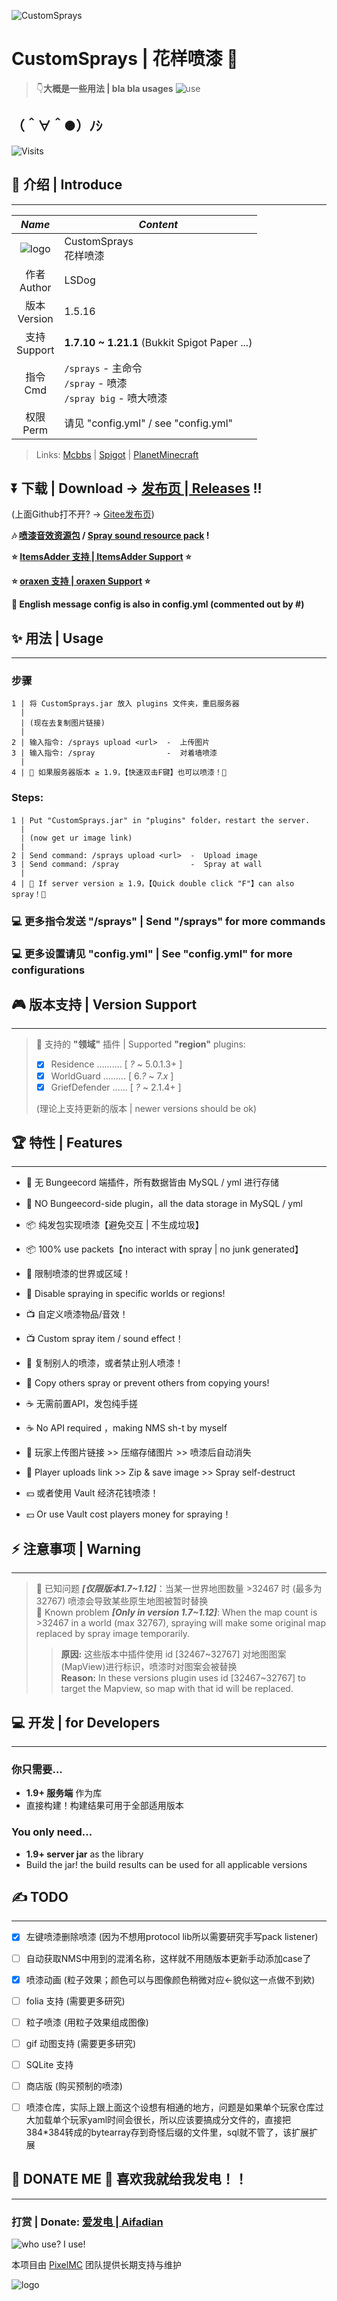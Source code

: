 ![CustomSprays](media/banner.png)

# **CustomSprays** | 花样喷漆 🎉

> 👇**大概是一些用法 | bla bla usages**
> ![use](https://s1.ax1x.com/2022/04/18/Ldo6SK.gif)

## （＾∀＾●）ﾉｼ
![Visits](https://count.getloli.com/get/@CustomSprays)  

## 📢 介绍 | Introduce
___

|          *Name*           | *Content*                                                |
|:-------------------------:|----------------------------------------------------------|
| ![logo](media/logo64.png) | CustomSprays <br> 花样喷漆                                   |
|      作者 <br> Author       | LSDog                                                    |
|      版本 <br> Version      | 1.5.16                                                   |
|      支持 <br> Support      | **1.7.10 ~ 1.21.1** (Bukkit Spigot Paper ...)            |
|        指令 <br> Cmd        | `/sprays` - 主命令 <br>`/spray` - 喷漆<br>`/spray big` - 喷大喷漆 |
|       权限 <br> Perm        | 请见 "config.yml" / see "config.yml"                       |
> 
> Links:
> [Mcbbs](https://www.mcbbs.net/thread-1289391-1-1.html)
> | [Spigot](https://www.spigotmc.org/resources/customsprays-upload-image-and-spray-it-on-the-wall.98979/)
> | [PlanetMinecraft](https://www.planetminecraft.com/mod/customsprays-spray-your-image-like-in-source-games/)

## ⏬ **下载 | Download** → [发布页 | Releases](https://github.com/LSDog/CustomSprays/releases) !!
(上面Github打不开? → [Gitee发布页](https://gitee.com/pixelmc/CustomSprays/releases))


**🎶 [喷漆音效资源包](https://github.com/LSDog/CustomSprays/blob/master/spray_sound_pack.zip?raw=true) / [Spray sound resource pack](https://github.com/LSDog/CustomSprays/blob/master/spray_sound_pack.zip?raw=true) !**

**⭐ [ItemsAdder 支持 | ItemsAdder Support](https://github.com/LSDog/CustomSprays/tree/itemsadder) ⭐**

**⭐ [oraxen 支持 | oraxen Support](https://github.com/LSDog/CustomSprays/tree/oraxen) ⭐**

**💬 English message config is also in config.yml (commented out by #)**



## ✨ 用法 | Usage
___
### 步骤

    1 | 将 CustomSprays.jar 放入 plugins 文件夹，重启服务器
      |
      | (现在去复制图片链接)
      |
    2 | 输入指令: /sprays upload <url>  -  上传图片
    3 | 输入指令: /spray                -  对着墙喷漆
      |
    4 | 🎇 如果服务器版本 ≥ 1.9，【快速双击F键】也可以喷漆！🎇

### Steps:

    1 | Put "CustomSprays.jar" in "plugins" folder，restart the server.
      |
      | (now get ur image link)
      |
    2 | Send command: /sprays upload <url>  -  Upload image
    3 | Send command: /spray                -  Spray at wall
      |
    4 | 🎇 If server version ≥ 1.9，【Quick double click "F"】can also spray！🎇



### 💻 更多指令发送 "/sprays" | Send "/sprays" for more commands  

### 💻 更多设置请见 "config.yml" | See "config.yml" for more configurations


## 🎮 版本支持 | Version Support
___

> 📏 支持的 **"领域"** 插件 | Supported **"region"** plugins:
> - [x] Residence .......... [ *?* ~ 5.0.1.3+ ]
> - [x] WorldGuard ......... [ 6.*?* ~ 7.*x* ]
> - [x] GriefDefender ...... [ *?* ~ 2.1.4+ ]
> 
> (理论上支持更新的版本 | newer versions should be ok)

## 🏆 特性 | Features
___

- 🙅‍ 无 Bungeecord 端插件，所有数据皆由 MySQL / yml 进行存储   
- 🙅‍ NO Bungeecord-side plugin，all the data storage in MySQL / yml  


- 📦 纯发包实现喷漆【避免交互 | 不生成垃圾】    
- 📦 100% use packets【no interact with spray | no junk generated】  


- 📐 限制喷漆的世界或区域！ 
- 📐 Disable spraying in specific worlds or regions! 


- 📺 自定义喷漆物品/音效！   
- 📺 Custom spray item / sound effect！ 


- 👋 复制别人的喷漆，或者禁止别人喷漆！
- 👋 Copy others spray or prevent others from copying yours!


- ☕ 无需前置API，发包纯手搓
- ☕ No API required ，making NMS sh-t by myself


- 🔗 玩家上传图片链接 >> 压缩存储图片 >> 喷漆后自动消失   
- 🔗 Player uploads link >> Zip & save image >> Spray self-destruct 


- 💴 或者使用 Vault 经济花钱喷漆！
- 💴 Or use Vault cost players money for spraying！


## ⚡ 注意事项 | Warning
___

> 🔺 已知问题 ***[仅限版本1.7~1.12]***：当某一世界地图数量 >32467 时 (最多为32767) 喷漆会导致某些原生地图被暂时替换  
> 🔺 Known problem ***[Only in version 1.7~1.12]***: When the map count is >32467 in a world (max 32767), spraying will make some original map replaced by spray image temporarily.
>
>> **原因:** 这些版本中插件使用 id [32467~32767] 对地图图案(MapView)进行标识，喷漆时对图案会被替换  
>> **Reason:** In these versions plugin uses id [32467~32767] to target the Mapview, so map with that id will be replaced.

## 💻 开发 | for Developers
___
### 你只需要...
- **1.9+ 服务端** 作为库
- 直接构建！构建结果可用于全部适用版本
### You only need...
- **1.9+ server jar** as the library
- Build the jar! the build results can be used for all applicable versions

## ✍ TODO
___
- [x] 左键喷漆删除喷漆 (因为不想用protocol lib所以需要研究手写pack listener)
- [ ] 自动获取NMS中用到的混淆名称，这样就不用随版本更新手动添加case了
- [x] 喷漆动画 (粒子效果；颜色可以与图像颜色稍微对应←貌似这一点做不到欸)
- [ ] folia 支持 (需要更多研究)
- [ ] 粒子喷漆 (用粒子效果组成图像)
- [ ] gif 动图支持 (需要更多研究)
- [ ] SQLite 支持
- [ ] 商店版 (购买预制的喷漆)
- [ ] 喷漆仓库，实际上跟上面这个设想有相通的地方，问题是如果单个玩家仓库过大加载单个玩家yaml时间会很长，所以应该要搞成分文件的，直接把384*384转成的bytearray存到奇怪后缀的文件里，sql就不管了，该扩展扩展



##  💖 DONATE ME 💖 喜欢我就给我发电！！
___

### 打赏 | Donate: [爱发电 | Aifadian](https://afdian.net/@LSDog)

![who use? I use!](https://bstats.org/signatures/bukkit/CustomSprays.svg)

本项目由 [PixelMC](http://pixelmc.cn/) 团队提供长期支持与维护

![logo](media/banner_logo.png)
